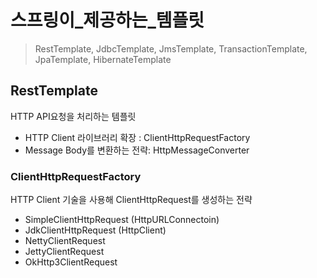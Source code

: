 # 스프링이_제공하는\_템플릿

> RestTemplate, JdbcTemplate, JmsTemplate, TransactionTemplate, JpaTemplate, HibernateTemplate

## RestTemplate

HTTP API요청을 처리하는 템플릿

- HTTP Client 라이브러리 확장 : ClientHttpRequestFactory
- Message Body를 변환하는 전략: HttpMessageConverter

### ClientHttpRequestFactory

HTTP Client 기술을 사용해 ClientHttpRequest를 생성하는 전략

- SimpleClientHttpRequest (HttpURLConnectoin)
- JdkClientHttpRequest (HttpClient)
- NettyClientRequest
- JettyClientRequest
- OkHttp3ClientRequest

